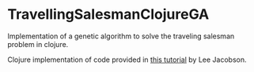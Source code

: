 # TravellingSalesmanClojureGA
Implementation of a genetic algorithm to solve the traveling salesman problem in clojure.

Clojure implementation of code provided in [this tutorial](http://www.theprojectspot.com/tutorial-post/applying-a-genetic-algorithm-to-the-travelling-salesman-problem/5) by Lee Jacobson.

